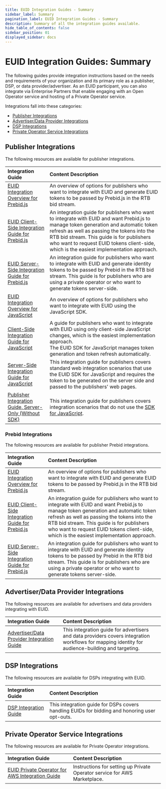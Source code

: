 ```yaml
---
title: EUID Integration Guides - Summary
sidebar_label: Summary
pagination_label: EUID Integration Guides - Summary
description: Summary of all the integration guides available.
hide_table_of_contents: false
sidebar_position: 01
displayed_sidebar: docs
---
```


# EUID Integration Guides: Summary

The following guides provide integration instructions based on the needs and requirements of your organization and its primary role as a publisher, DSP, or data provider/advertiser. As an EUID participant, you can also integrate via Enterprise Partners that enable engaging with an Open Operator service and hosting of a Private Operator service.

Integrations fall into these categories:

- [Publisher Integrations](#publisher-integrations)
- [Advertiser/Data Provider Integrations](#advertiserdata-provider-integrations)
- [DSP Integrations](#dsp-integrations)
- [Private Operator Service Integrations](#private-operator-service-integrations)

## Publisher Integrations

The following resources are available for publisher integrations.

<!-- >TIP: For a detailed summary of web integration options, see Web Integration Overview ../guides/integration-options-publisher-web.md.
-->

| Integration Guide | Content Description |
| :--- | :--- |
| [EUID Integration Overview for Prebid.js](integration-prebid.md) | An overview of options for publishers who want to integrate with EUID and generate EUID tokens to be passed by Prebid.js in the RTB bid stream. |
| [EUID Client-Side Integration Guide for Prebid.js](integration-prebid-client-side.md) | An integration guide for publishers who want to integrate with EUID and want Prebid.js to manage token generation and automatic token refresh as well as passing the tokens into the RTB bid stream. This guide is for publishers who want to request EUID tokens client-side, which is the easiest implementation approach. |
| [EUID Server-Side Integration Guide for Prebid.js](integration-prebid-server-side.md) | An integration guide for publishers who want to integrate with EUID and generate identity tokens to be passed by Prebid in the RTB bid stream. This guide is for publishers who are using a private operator or who want to generate tokens server-side. |
| [EUID Integration Overview for JavaScript](integration-javascript.md) | An overview of options for publishers who want to integrate with EUID using the JavaScript SDK. |
| [Client-Side Integration Guide for JavaScript](publisher-client-side.md) | A guide for publishers who want to integrate with EUID using only client-side JavaScript changes, which is the easiest implementation approach.<br/>The EUID SDK for JavaScript manages token generation and token refresh automatically. |
| [Server-Side Integration Guide for JavaScript](integration-javascript-server-side.md) | This integration guide for publishers covers standard web integration scenarios that use the EUID SDK for JavaScript and requires the token to be generated on the server side and passed to the publishers' web pages. |
| [Publisher Integration Guide, Server-Only (Without SDK)](custom-publisher-integration.md) | This integration guide for publishers covers integration scenarios that do not use the [SDK for JavaScript](../sdks/client-side-identity.md). |

### Prebid Integrations

The following resources are available for publisher Prebid integrations.

| Integration Guide | Content Description |
| :--- | :--- |
| [EUID Integration Overview for Prebid.js](integration-prebid.md) | An overview of options for publishers who want to integrate with EUID and generate EUID tokens to be passed by Prebid.js in the RTB bid stream. |
| [EUID Client-Side Integration Guide for Prebid.js](integration-prebid-client-side.md) | An integration guide for publishers who want to integrate with EUID and want Prebid.js to manage token generation and automatic token refresh as well as passing the tokens into the RTB bid stream. This guide is for publishers who want to request EUID tokens client-side, which is the easiest implementation approach. |
| [EUID Server-Side Integration Guide for Prebid.js](integration-prebid-server-side.md) | An integration guide for publishers who want to integrate with EUID and generate identity tokens to be passed by Prebid in the RTB bid stream. This guide is for publishers who are using a private operator or who want to generate tokens server-side. |

## Advertiser/Data Provider Integrations

The following resources are available for advertisers and data providers integrating with EUID.

| Integration Guide | Content Description |
| :--- | :--- |
| [Advertiser/Data Provider Integration Guide](advertiser-dataprovider-guide.md) | This integration guide for advertisers and data providers covers integration workflows for mapping identity for audience-building and targeting. |

## DSP Integrations

The following resources are available for DSPs integrating with EUID.

| Integration Guide | Content Description |
| :--- | :--- |
| [DSP Integration Guide](dsp-guide.md) | This integration guide for DSPs covers handling EUIDs for bidding and honoring user opt-outs. |

## Private Operator Service Integrations

The following resources are available for Private Operator integrations.
 
| Integration Guide | Content Description |
| :--- | :--- |
| [EUID Private Operator for AWS Integration Guide](operator-guide-aws-marketplace.md) | Instructions for setting up Private Operator service for AWS Marketplace. |